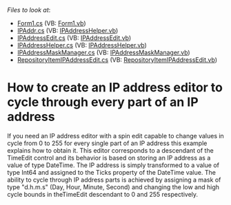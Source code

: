 <!-- default file list -->
*Files to look at*:

* [Form1.cs](./CS/IPAddressEditor/Form1.cs) (VB: [Form1.vb](./VB/IPAddressEditor/Form1.vb))
* [IPAddr.cs](./CS/IPAddressEditor/IPAddr.cs) (VB: [IPAddressHelper.vb](./VB/IPAddressEditor/IPAddressHelper.vb))
* [IPAddressEdit.cs](./CS/IPAddressEditor/IPAddressEdit.cs) (VB: [IPAddressEdit.vb](./VB/IPAddressEditor/IPAddressEdit.vb))
* [IPAddressHelper.cs](./CS/IPAddressEditor/IPAddressHelper.cs) (VB: [IPAddressHelper.vb](./VB/IPAddressEditor/IPAddressHelper.vb))
* [IPAddressMaskManager.cs](./CS/IPAddressEditor/IPAddressMaskManager.cs) (VB: [IPAddressMaskManager.vb](./VB/IPAddressEditor/IPAddressMaskManager.vb))
* [RepositoryItemIPAddressEdit.cs](./CS/IPAddressEditor/RepositoryItemIPAddressEdit.cs) (VB: [RepositoryItemIPAddressEdit.vb](./VB/IPAddressEditor/RepositoryItemIPAddressEdit.vb))
<!-- default file list end -->
# How to create an IP address editor to cycle through every part of an IP address


<p>If you need an IP address editor with a spin edit capable to change values in cycle from 0 to 255 for every single part of an IP address this example explains how to obtain it. This editor corresponds to a descendant of the TimeEdit control and its behavior is based on storing an IP address as a value of type DateTime. The IP address is simply transformed to a value of type Int64 and assigned to the Ticks property of the DateTime value. The ability to cycle through IP address parts is achieved by assigning a mask of type "d.h.m.s" (Day, Hour, Minute, Second) and changing the low and high cycle bounds in theTimeEdit descendant to 0 and 255 respectively.</p>

<br/>


